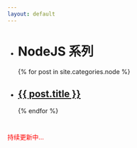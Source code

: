 ```yaml
---
layout: default
---
```

<div class="index-content ES6">
    <ul class="artical-list">
    <li itemscope itemtype="http://schema.org/Article">
        <h1 class="title">NodeJS 系列</h1>
    </li>
    {% for post in site.categories.node %}
        <li itemscope itemtype="http://schema.org/Article">
            <h2><a href="{{ post.url }}" itemprop="url">{{ post.title }}</a></h2>
        </li>
    {% endfor %}
    </ul>
    <p style="margin-top:40px;color:red;">持续更新中...</p>
</div>

<script type="text/javascript">
	$(function(){
		var a = $(".artical-list li:gt(0)");
		a.remove();
		$(a.get().reverse()).appendTo($(".artical-list"));
	});
</script>
